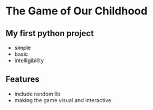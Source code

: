 # The Game of Our Childhood 
## My first python project
- simple
- basic
- intelligibility

## Features
- include random lib
- making the game visual and interactive